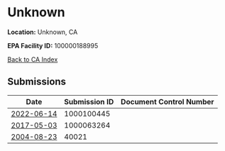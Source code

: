 # Unknown

**Location:** Unknown, CA

**EPA Facility ID:** 100000188995

[Back to CA Index](../../index.md)

## Submissions

| Date | Submission ID | Document Control Number |
|------|--------------|-------------------------|
| [2022-06-14](submissions/1000100445.md) | 1000100445 |  |
| [2017-05-03](submissions/1000063264.md) | 1000063264 |  |
| [2004-08-23](submissions/40021.md) | 40021 |  |
